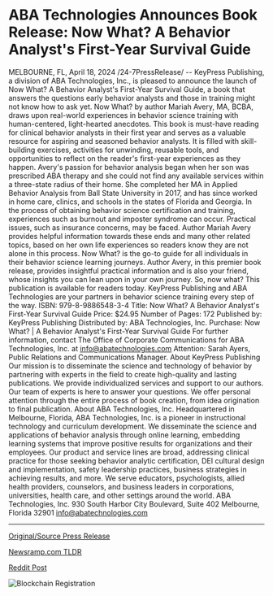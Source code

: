 # ABA Technologies Announces Book Release: Now What? A Behavior Analyst's First-Year Survival Guide

MELBOURNE, FL, April 18, 2024 /24-7PressRelease/ -- KeyPress Publishing, a division of ABA Technologies, Inc., is pleased to announce the launch of Now What? A Behavior Analyst's First-Year Survival Guide, a book that answers the questions early behavior analysts and those in training might not know how to ask yet.   Now What? by author Mariah Avery, MA, BCBA, draws upon real-world experiences in behavior science training with human-centered, light-hearted anecdotes. This book is must-have reading for clinical behavior analysts in their first year and serves as a valuable resource for aspiring and seasoned behavior analysts. It is filled with skill-building exercises, activities for unwinding, reusable tools, and opportunities to reflect on the reader's first-year experiences as they happen.  Avery's passion for behavior analysis began when her son was prescribed ABA therapy and she could not find any available services within a three-state radius of their home. She completed her MA in Applied Behavior Analysis from Ball State University in 2017, and has since worked in home care, clinics, and schools in the states of Florida and Georgia.  In the process of obtaining behavior science certification and training, experiences such as burnout and imposter syndrome can occur. Practical issues, such as insurance concerns, may be faced. Author Mariah Avery provides helpful information towards these ends and many other related topics, based on her own life experiences so readers know they are not alone in this process. Now What? is the go-to guide for all individuals in their behavior science learning journeys.   Author Avery, in this premier book release, provides insightful practical information and is also your friend, whose insights you can lean upon in your own journey.  So, now what? This publication is available for readers today. KeyPress Publishing and ABA Technologies are your partners in behavior science training every step of the way.  ISBN: 979-8-9886548-3-4 Title: Now What? A Behavior Analyst's First-Year Survival Guide Price: $24.95 Number of Pages: 172 Published by: KeyPress Publishing Distributed by: ABA Technologies, Inc. Purchase: Now What? | A Behavior Analyst's First-Year Survival Guide  For further information, contact The Office of Corporate Communications for ABA Technologies, Inc. at info@abatechnologies.com Attention: Sarah Ayers, Public Relations and Communications Manager.  About KeyPress Publishing Our mission is to disseminate the science and technology of behavior by partnering with experts in the field to create high-quality and lasting publications. We provide individualized services and support to our authors. Our team of experts is here to answer your questions. We offer personal attention through the entire process of book creation, from idea origination to final publication.  About ABA Technologies, Inc. Headquartered in Melbourne, Florida, ABA Technologies, Inc. is a pioneer in instructional technology and curriculum development. We disseminate the science and applications of behavior analysis through online learning, embedding learning systems that improve positive results for organizations and their employees. Our product and service lines are broad, addressing clinical practice for those seeking behavior analytic certification, DEI cultural design and implementation, safety leadership practices, business strategies in achieving results, and more. We serve educators, psychologists, allied health providers, counselors, and business leaders in corporations, universities, health care, and other settings around the world.  ABA Technologies, Inc. 930 South Harbor City Boulevard, Suite 402 Melbourne, Florida 32901 info@abatechnologies.com 

---

[Original/Source Press Release](https://www.24-7pressrelease.com/press-release/510160/aba-technologies-announces-book-release-now-what-a-behavior-analysts-first-year-survival-guide)
                    

[Newsramp.com TLDR](https://newsramp.com/curated-news/new-release-now-what-a-behavior-analyst-s-first-year-survival-guide-by-mariah-avery-ma-bcba/bcb1c985df2954c756f7019ed86fcf4b) 

 



[Reddit Post](https://www.reddit.com/r/BookNews/comments/1c6x84x/new_release_now_what_a_behavior_analysts/) 



![Blockchain Registration](https://cdn.newsramp.app/24-7PressRelease/qrcode/244/18/luna9tPX.webp)